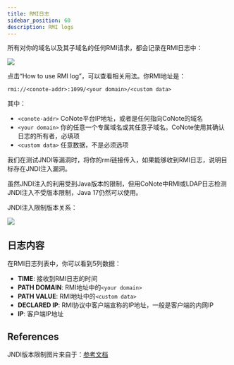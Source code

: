 ```yaml
---
title: RMI日志
sidebar_position: 60
description: RMI logs
---
```


所有对你的域名以及其子域名的任何RMI请求，都会记录在RMI日志中：

![](@site/static/docs/rmilog_list.png)

点击“How to use RMI log”，可以查看相关用法。你RMI地址是：

```
rmi://<conote-addr>:1099/<your domain>/<custom data>
```

其中：

- `<conote-addr>` CoNote平台IP地址，或者是任何指向CoNote的域名
- `<your domain>` 你的任意一个专属域名或其任意子域名。CoNote使用其确认日志的所有者，必填项
- `<custom data>` 任意数据，不是必须选项

我们在测试JNDI等漏洞时，将你的rmi链接传入，如果能够收到RMI日志，说明目标存在JNDI注入漏洞。

<div className="comment_block">
  <p>虽然JNDI注入的利用受到Java版本的限制，但用CoNote中RMI或LDAP日志检测JNDI注入不受版本限制，Java 17仍然可以使用。</p>

  <p>JNDI注入限制版本关系：</p>

  ![](@site/static/docs/jndi_limit.png)
</div>

## 日志内容

在RMI日志列表中，你可以看到5列数据：

- **TIME**: 接收到RMI日志的时间
- **PATH DOMAIN**: RMI地址中的`<your domain>`
- **PATH VALUE**: RMI地址中的`<custom data>`
- **DECLARED IP**: RMI协议中客户端宣称的IP地址，一般是客户端的内网IP
- **IP**: 客户端IP地址

## References

JNDI版本限制图片来自于：[参考文档](https://m0d9.me/2020/07/16/JNDI%EF%BC%9AJNDI-RMI%20%E6%B3%A8%E5%85%A5%E5%8F%8A%E7%BB%95%E8%BF%87JDK%E9%AB%98%E7%89%88%E6%9C%AC%E9%99%90%E5%88%B6/)
